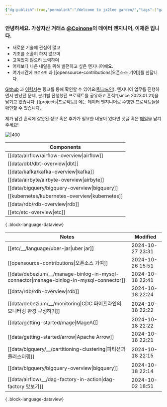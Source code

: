 ```yaml
---
{"dg-publish":true,"permalink":"/Welcome to jx2lee garden/","tags":["gardenEntry"],"dgEnableSearch":true,"noteIcon":"","created":"2024-10-02T18:51:46.475+09:00"}
---
```




### 안녕하세요. 가상자산 거래소 [@Coinone](https://coinone.co.kr/)의 데이터 엔지니어, 이재준 입니다.

- 새로운 기술에 관심이 많고
- 기초를 소홀히 하지 않으며
- 고여있지 않으려 노력하며
- 어제보다 나은 내일을 위해 발전하고 싶은 엔지니어에요.
- 여가시간에 `크로스핏` 과 [[opensource-contributions\|오픈소스 기여]]를 한답니다.


[Github](https://github.com/jx2lee) 과 [이력서](https://github.com/jx2lee/resume/blob/main/resume-kr.pdf)는 링크를 통해 확인할 수 있어요([링크드인](https://www.linkedin.com/in/jx2lee/)). 엔지니어 업무를 진행하면서 만났던 문제, 분기별 진행했던 프로젝트를 공유하고 흔적^[since 2023.01.21]을 남기고 있습니다. [[projects\|프로젝트]] 에는 데이터 엔지니어로 수행한 프로젝트들을 확인할 수 있습니다.

제가 남긴 흔적에 잘못된 정보 혹은 추가가 필요한 내용이 있다면 댓글 혹은 [메일](malito:dev.jaejun.lee.1991@gamil.com)을 남겨주세요!


![|400](https://i.imgur.com/EfyC7Gg.jpeg)

| Components                                        |
| ------------------------------------------------- |
| [[data/airflow/airflow-overview\|airflow]]     |
| [[data/dbt/dbt-overview\|dbt]]                 |
| [[data/kafka/kafka-overview\|kafka]]           |
| [[data/airbyte/airbyte-overview\|airbyte]]     |
| [[data/bigquery/bigquery-overview\|bigquery]]  |
| [[kubernetes/kubernetes-overview\|kubernetes]] |
| [[data/rdb/rdb-overview\|rdb]]                 |
| [[etc/etc-overview\|etc]]                      |

{ .block-language-dataview}


| Notes                                                                                      | Modified         |
| ------------------------------------------------------------------------------------------ | ---------------- |
| [[etc/__/language/uber-jar\|uber jar]]                                                  | 2024-10-27 23:31 |
| [[opensource-contributions\|오픈소스 기여]]                                                   | 2024-10-26 15:51 |
| [[data/debezium/__/manage-binlog-in-mysql-connector\|manage-binlog-in-mysql-connector]] | 2024-10-18 22:41 |
| [[data/rdb/rdb-overview\|rdb]]                                                          | 2024-10-18 22:24 |
| [[data/debezium/__/monitoring\|CDC 파이프라인의 모니터링 환경 구성하기]]                                | 2024-10-18 22:22 |
| [[data/getting-started/mage\|MageAI]]                                                   | 2024-10-18 22:22 |
| [[data/getting-started/arrow\|Apache Arrow]]                                            | 2024-10-18 22:21 |
| [[data/bigquery/__/partitioning-clustering\|파티션과 클러스터링]]                                | 2024-10-18 22:15 |
| [[data/bigquery/bigquery-overview\|bigquery]]                                           | 2024-10-18 22:14 |
| [[data/airflow/__/dag-factory-in-action\|dag-factory 맛보기]]                              | 2024-10-02 18:51 |

{ .block-language-dataview}